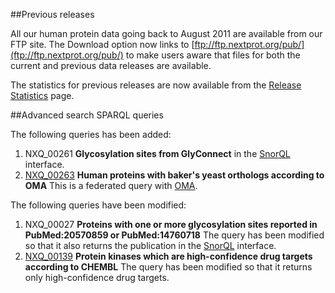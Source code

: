##Previous releases

All our human protein data going back to August 2011 are available from our FTP site. The Download option now links to [ftp://ftp.nextprot.org/pub/](ftp://ftp.nextprot.org/pub/) to make users aware that files for both the current and previous data releases are available.

The statistics for previous releases are now available from the [Release Statistics](../about/statistics) page. 

##Advanced search SPARQL queries

The following queries has been added:

1. NXQ\_00261 **Glycosylation sites from GlyConnect** in the [SnorQL](https://snorql.nextprot.org/) interface.
2. [NXQ\_00263](../proteins/search?mode=advanced&queryId=NXQ_00263) **Human proteins with baker's yeast orthologs according to OMA** This is a federated query with [OMA](https://omabrowser.org/oma/home/).

The following queries have been modified:

1. NXQ\_00027 **Proteins with one or more glycosylation sites reported in PubMed:20570859 or PubMed:14760718** The query has been modified so that it also returns the publication in the [SnorQL](https://snorql.nextprot.org/) interface.
2. [NXQ\_00139](../proteins/search?mode=advanced&queryId=NXQ_00139) **Protein kinases which are high-confidence drug targets according to CHEMBL** The query has been modified so that it returns only high-confidence drug targets.
